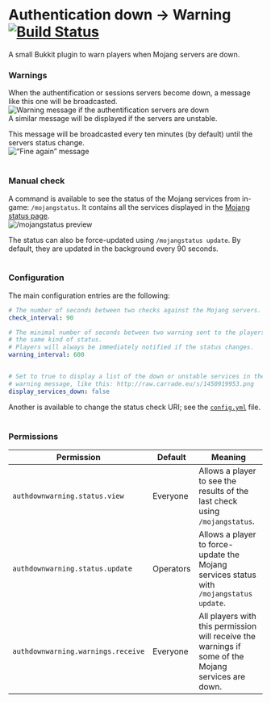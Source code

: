 # Authentication down → Warning [![Build Status](http://jenkins.carrade.eu/job/AuthDownWarning/badge/icon)](http://jenkins.carrade.eu/job/AuthDownWarning)

A small Bukkit plugin to warn players when Mojang servers are down.

### Warnings

When the authentification or sessions servers become down, a message like this one will be broadcasted.  
![Warning message if the authentification servers are down](http://raw.carrade.eu/s/1451071102.png)  
A similar message will be displayed if the servers are unstable.

This message will be broadcasted every ten minutes (by default) until the servers status change.  
![“Fine again” message](http://raw.carrade.eu/s/1450919965.png)  
 

### Manual check

A command is available to see the status of the Mojang services from in-game: `/mojangstatus`. It contains all the services displayed in the [Mojang status page](https://help.mojang.com).  
![`/mojangstatus` preview](http://raw.carrade.eu/s/1450920092.png)

The status can also be force-updated using `/mojangstatus update`. By default, they are updated in the background every 90 seconds.  
 

### Configuration

The main configuration entries are the following:
```yml
# The number of seconds between two checks against the Mojang servers.
check_interval: 90

# The minimal number of seconds between two warning sent to the players for
# the same kind of status.
# Players will always be immediately notified if the status changes.
warning_interval: 600


# Set to true to display a list of the down or unstable services in the
# warning message, like this: http://raw.carrade.eu/s/1450919953.png
display_services_down: false
```
Another is available to change the status check URI; see the [`config.yml`](https://github.com/zDevelopers/AuthDownWarning/blob/master/src/main/resources/config.yml) file.  
 

### Permissions

Permission | Default | Meaning
-----------|---------|--------
`authdownwarning.status.view`|Everyone|Allows a player to see the results of the last check using `/mojangstatus`.
`authdownwarning.status.update`|Operators|Allows a player to force-update the Mojang services status with `/mojangstatus update`.
`authdownwarning.warnings.receive`|Everyone|All players with this permission will receive the warnings if some of the Mojang services are down.
